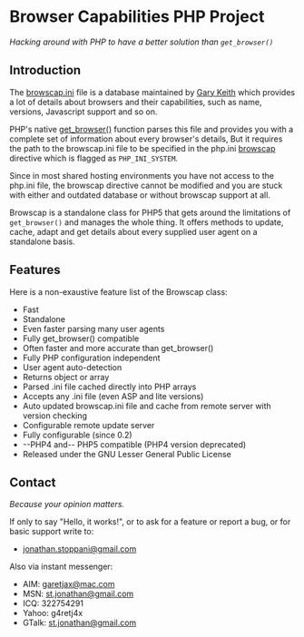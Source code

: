 Browser Capabilities PHP Project
================================

_Hacking around with PHP to have a better solution than `get_browser()`_


Introduction
------------

The [browscap.ini](http://browsers.garykeith.com/downloads.asp) file is a
database maintained by [Gary Keith](http://browsers.garykeith.com/) which
provides a lot of details about browsers and their capabilities, such as name,
versions, Javascript support and so on.

PHP's native [get_browser()](http://php.net/get_browser) function parses this
file and provides you with a complete set of information about every browser's
details, But it requires the path to the browscap.ini file to be specified in
the php.ini [browscap](http://ch2.php.net/manual/en/ref.misc.php#ini.browscap)
directive which is flagged as `PHP_INI_SYSTEM`.

Since in most shared hosting environments you have not access to the php.ini
file, the browscap directive cannot be modified and you are stuck with either
and outdated database or without browscap support at all.

Browscap is a standalone class for PHP5 that gets around the limitations of
`get_browser()` and manages the whole thing.
It offers methods to update, cache, adapt and get details about every supplied
user agent on a standalone basis.


Features
--------

Here is a non-exaustive feature list of the Browscap class:

 * Fast
 * Standalone
 * Even faster parsing many user agents
 * Fully get_browser() compatible
 * Often faster and more accurate than get_browser()
 * Fully PHP configuration independent
 * User agent auto-detection
 * Returns object or array
 * Parsed .ini file cached directly into PHP arrays
 * Accepts any .ini file (even ASP and lite versions)
 * Auto updated browscap.ini file and cache from remote server with version checking
 * Configurable remote update server
 * Fully configurable (since 0.2)
 * --PHP4 and-- PHP5 compatible (PHP4 version deprecated)
 * Released under the GNU Lesser General Public License


Contact
-------

_Because your opinion matters._

If only to say "Hello, it works!", or to ask for a feature or report a bug,
or for basic support write to:
 
 * jonathan.stoppani@gmail.com

Also via instant messenger:

 * AIM: garetjax@mac.com
 * MSN: st.jonathan@gmail.com
 * ICQ: 322754291
 * Yahoo: g4retj4x
 * GTalk: st.jonathan@gmail.com
